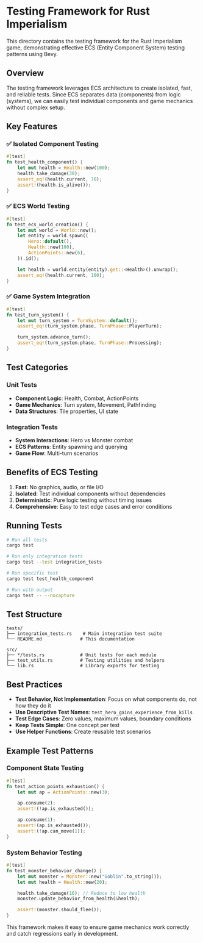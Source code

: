 # Testing Framework for Rust Imperialism

This directory contains the testing framework for the Rust Imperialism game, demonstrating effective ECS (Entity Component System) testing patterns using Bevy.

## Overview

The testing framework leverages ECS architecture to create isolated, fast, and reliable tests. Since ECS separates data (components) from logic (systems), we can easily test individual components and game mechanics without complex setup.

## Key Features

### ✅ **Isolated Component Testing**
```rust
#[test]
fn test_health_component() {
    let mut health = Health::new(100);
    health.take_damage(30);
    assert_eq!(health.current, 70);
    assert!(health.is_alive());
}
```

### ✅ **ECS World Testing**
```rust
#[test]
fn test_ecs_world_creation() {
    let mut world = World::new();
    let entity = world.spawn((
        Hero::default(),
        Health::new(100),
        ActionPoints::new(6),
    )).id();

    let health = world.entity(entity).get::<Health>().unwrap();
    assert_eq!(health.current, 100);
}
```

### ✅ **Game System Integration**
```rust
#[test]
fn test_turn_system() {
    let mut turn_system = TurnSystem::default();
    assert_eq!(turn_system.phase, TurnPhase::PlayerTurn);

    turn_system.advance_turn();
    assert_eq!(turn_system.phase, TurnPhase::Processing);
}
```

## Test Categories

### Unit Tests
- **Component Logic**: Health, Combat, ActionPoints
- **Game Mechanics**: Turn system, Movement, Pathfinding
- **Data Structures**: Tile properties, UI state

### Integration Tests
- **System Interactions**: Hero vs Monster combat
- **ECS Patterns**: Entity spawning and querying
- **Game Flow**: Multi-turn scenarios

## Benefits of ECS Testing

1. **Fast**: No graphics, audio, or file I/O
2. **Isolated**: Test individual components without dependencies
3. **Deterministic**: Pure logic testing without timing issues
4. **Comprehensive**: Easy to test edge cases and error conditions

## Running Tests

```bash
# Run all tests
cargo test

# Run only integration tests
cargo test --test integration_tests

# Run specific test
cargo test test_health_component

# Run with output
cargo test -- --nocapture
```

## Test Structure

```
tests/
├── integration_tests.rs    # Main integration test suite
└── README.md              # This documentation

src/
├── */tests.rs             # Unit tests for each module
├── test_utils.rs          # Testing utilities and helpers
└── lib.rs                 # Library exports for testing
```

## Best Practices

- **Test Behavior, Not Implementation**: Focus on what components do, not how they do it
- **Use Descriptive Test Names**: `test_hero_gains_experience_from_kills`
- **Test Edge Cases**: Zero values, maximum values, boundary conditions
- **Keep Tests Simple**: One concept per test
- **Use Helper Functions**: Create reusable test scenarios

## Example Test Patterns

### Component State Testing
```rust
#[test]
fn test_action_points_exhaustion() {
    let mut ap = ActionPoints::new(3);

    ap.consume(2);
    assert!(!ap.is_exhausted());

    ap.consume(1);
    assert!(ap.is_exhausted());
    assert!(!ap.can_move(1));
}
```

### System Behavior Testing
```rust
#[test]
fn test_monster_behavior_change() {
    let mut monster = Monster::new("Goblin".to_string());
    let mut health = Health::new(20);

    health.take_damage(16); // Reduce to low health
    monster.update_behavior_from_health(&health);

    assert!(monster.should_flee());
}
```

This framework makes it easy to ensure game mechanics work correctly and catch regressions early in development.